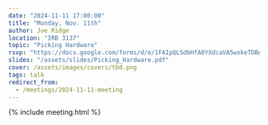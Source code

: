 ```yaml
---
date: "2024-11-11 17:00:00"
title: "Monday, Nov. 11th"
author: Joe Ridge
location: "IRB 3137"
topic: "Picking Hardware"
rsvp: "https://docs.google.com/forms/d/e/1FAIpQLSdbHfA0YXdcaVA5wxkeTDBg-8eZGtW8ys_3ZIfEgS6jqJWYCg/viewform?embedded=true"
slides: "/assets/slides/Picking_Hardware.pdf"
cover: /assets/images/covers/tbd.png
tags: talk
redirect_from:
  - /meetings/2024-11-11-meeting
---
```


{% include meeting.html %}
